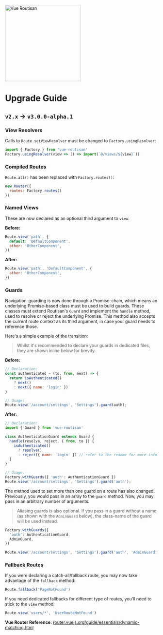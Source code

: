 <img src="https://rockett.pw/git-assets/vue-routisan/logo.svg" alt="Vue Routisan" width="250">

# Upgrade Guide

## `v2.x` → `v3.0.0-alpha.1`

### View Resolvers

Calls to `Route.setViewResolver` must be changed to `Factory.usingResolver`:

```js
import { Factory } from 'vue-routisan'
Factory.usingResolver(view => () => import(`@/views/${view}`))
```

### Compiled Routes

`Route.all()` has been replaced with `Factory.routes()`:

```js
new Router({
  routes: Factory.routes()
})
```

### Named Views

These are now declared as an optional third argument to `view`:

**Before:**

```js
Route.view('path', {
  default: 'DefaultComponent',
  other: 'OtherComponent',
})
```

**After:**

```js
Route.view('path', 'DefaultComponent', {
  other: 'OtherComponent',
})
```

### Guards

Navigation-guarding is now done through a Promise-chain, which means an underlying Promise-based class must be used to build guards. These classes must extend Routisan's `Guard` and implement the `handle` method, used to resolve or reject the underlying Promise. This method also accepts the current route context as its third argument, in case your guard needs to reference those.

Here's a simple example of the transition:

> Whilst it's recommended to declare your guards in dedicated files, they are shown inline below for brevity.

**Before:**

```js
// Declaration:
const authenticated = (to, from, next) => {
  return isAuthenticated()
    ? next()
    : next({ name: 'login' })
}

// Usage:
Route.view('/account/settings', 'Settings').guard(auth);
```

**After:**

```js
// Declaration:
import { Guard } from 'vue-routisan'

class AuthenticationGuard extends Guard {
  handle(resolve, reject, { from, to }) {
    isAuthenticated()
      ? resolve()
      : reject({ name: 'login' }) // refer to the readme for more info.
  }
}

// Usage:
Factory.withGuards({ 'auth': AuthenticationGuard })
Route.view('/account/settings', 'Settings').guard('auth');
```

The method used to set more than one guard on a route has also changed. Previously, you would pass in an array to the `guard` method. Now, you may pass in an arbitrary number of arguments.

> Aliasing guards is also optional. If you pass in a guard without a name (as shown with the `AdminGuard` below), the class-name of the guard will be used instead.

```js
Factory.withGuards({
  'auth': AuthenticationGuard,
  AdminGuard,
})

Route.view('/account/settings', 'Settings').guard('auth', 'AdminGuard');
```

### Fallback Routes

If you were declaring a catch-all/fallback route, you may now take advantage of the `fallback` method:

```js
Route.fallback('PageNotFound')
```

If you need dedicated fallbacks for different type of routes, you'll need to stick to the `view` method:

```js
Route.view('users/*', 'UserRouteNotFound')
```

**Vue Router Reference:** [router.vuejs.org/guide/essentials/dynamic-matching.html](https://router.vuejs.org/guide/essentials/dynamic-matching.html#catch-all-404-not-found-route)
